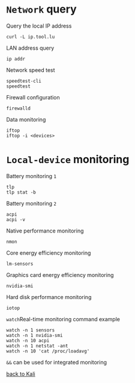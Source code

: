 # `Network` query
Query the local IP address

    curl -L ip.tool.lu
LAN address query

    ip addr
Network speed test

    speedtest-cli
    speedtest
Firewall configuration

    firewalld
Data monitoring

    iftop
    iftop -i <devices>

# `Local-device` monitoring
Battery monitoring `1`

    tlp
    tlp stat -b
Battery monitoring `2`

    acpi
    acpi -v
Native performance monitoring

    nmon
Core energy efficiency monitoring

    lm-sensors
Graphics card energy efficiency monitoring

    nvidia-smi
Hard disk performance monitoring

    iotop
`watch`Real-time monitoring command example

    watch -n 1 sensors
    watch -n 1 nvidia-smi
    watch -n 10 acpi
    watch -n 1 netstat -ant
    watch -n 10 'cat /proc/loadavg'
`&&` can be used for integrated monitoring

[back to Kali](https://github.com/pro1tocol/Linux-Novice-Function/tree/main/Kali)
